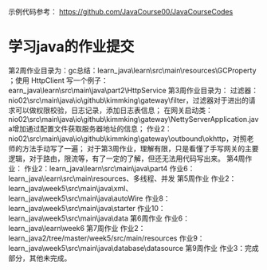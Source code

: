 示例代码参考：
 https://github.com/JavaCourse00/JavaCourseCodes
# 学习java的作业提交
第2周作业目录为：gc总结：learn_java\learn\src\main\resources\GCProperty ；使用 HttpClient 写一个例子：earn_java\learn\src\main\java\part2\HttpService
第3周作业目录为：
过滤器：nio02\src\main\java\io\github\kimmking\gateway\filter，过滤器对于进出的请求可以做权限校验，日志记录，添加日志表信息；
在网关启动类：nio02\src\main\java\io\github\kimmking\gateway\NettyServerApplication.java增加通过配置文件获取服务器地址的信息；
作业2：nio02\src\main\java\io\github\kimmking\gateway\outbound\okhttp，对照老师的方法手动写了一遍；
对于第3周作业，理解有限，只是看懂了手写网关的主要逻辑，对于路由，限流等，有了一定的了解，但还无法用代码写出来。
第4周作业：
作业2：learn_java\learn\src\main\java\part4
作业6：learn_java\learn\src\main\resources、多线程、并发
第5周作业
作业2：learn_java\week5\src\main\java\xml、learn_java\week5\src\main\java\autoWire
作业8：learn_java\week5\src\main\java\starter
作业10：learn_java\week5\src\main\java\data
第6周作业
作业6：learn_java\learn\week6
第7周作业
作业2：learn_java2/tree/master/week5/src/main/resources
作业9：learn_java\week5\src\main\java\database\datasource
第9周作业
作业3：完成部分，其他未完成。
